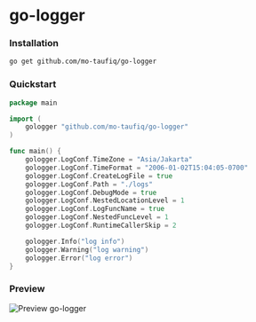 # **go-logger**

### **Installation**
```zsh
go get github.com/mo-taufiq/go-logger
```

### **Quickstart**
```go
package main

import (
	gologger "github.com/mo-taufiq/go-logger"
)

func main() {
	gologger.LogConf.TimeZone = "Asia/Jakarta"
	gologger.LogConf.TimeFormat = "2006-01-02T15:04:05-0700"
	gologger.LogConf.CreateLogFile = true
	gologger.LogConf.Path = "./logs"
	gologger.LogConf.DebugMode = true
	gologger.LogConf.NestedLocationLevel = 1
	gologger.LogConf.LogFuncName = true
	gologger.LogConf.NestedFuncLevel = 1
	gologger.LogConf.RuntimeCallerSkip = 2

	gologger.Info("log info")
	gologger.Warning("log warning")
	gologger.Error("log error")
}
```

### **Preview**
![Preview go-logger](https://media.giphy.com/media/5kQpeJJkTwHHp1CZNl/giphy.gif)